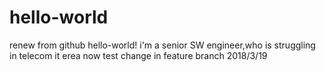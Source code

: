 # hello-world
renew from github hello-world!
i'm a senior SW engineer,who is struggling in telecom it erea now
test change in feature branch 2018/3/19

